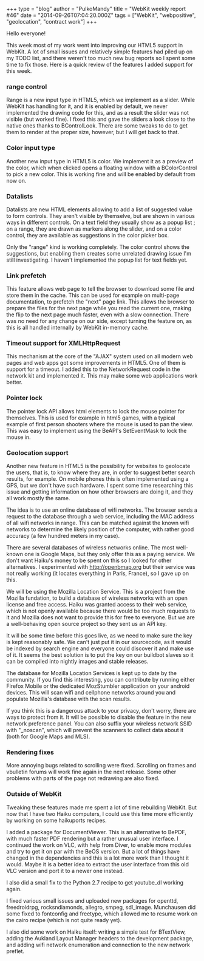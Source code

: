 +++
type = "blog"
author = "PulkoMandy"
title = "WebKit weekly report #46"
date = "2014-09-26T07:04:20.000Z"
tags = ["WebKit", "webpositive", "geolocation", "contract work"]
+++

Hello everyone!

This week most of my work went into improving our HTML5 support in WebKit. A lot of small issues and relatively simple features had piled up on my TODO list, and there weren't too much new bug reports so I spent some time to fix those. Here is a quick review of the features I added support for this week.
<!--more-->
<h3>range control</h3>

Range is a new input type in HTML5, which we implement as a slider. While WebKit has handling for it, and it is enabled by default, we never implemented the drawing code for this, and as a result the slider was not visible (but worked fine). I fixed this and gave the sliders a look close to the native ones thanks to BControlLook. There are some tweaks to do to get them to render at the proper size, however, but I will get back to that.

<h3>Color input type</h3>

Another new input type in HTML5 is color. We implement it as a preview of the color, which when clicked opens a floating window with a BColorControl to pick a new color. This is working fine and will be enabled by default from now on.

<h3>Datalists</h3>
Datalists are new HTML elements allowing to add a list of suggested value to form controls. They aren't visible by themselve, but are shown in various ways in different controls. On a text field they usually show as a popup list ; on a range, they are drawn as markers along the slider, and on a color control, they are available as suggestions in the color picker box.

Only the "range" kind is working completely. The color control shows the suggestions, but enabling them creates some unrelated drawing issue I'm still investigating. I haven't implemented the popup list for text fields yet.

<h3>Link prefetch</h3>

This feature allows web page to tell the browser to download some file and store them in the cache. This can be used for example on multi-page documentation, to prefetch the "next" page link. This allows the browser to prepare the files for the next page while you read the current one, making the flip to the next page much faster, even with a slow connection. There was no need for any change on our side, except turning the feature on, as this is all handled internally by WebKit in-memory cache.

<h3>Timeout support for XMLHttpRequest</h3>

This mechanism at the core of the "AJAX" system used on all modern web pages and web apps got some improvements in HTML5. One of them is support for a timeout. I added this to the NetworkRequest code in the network kit and implemented it. This may make some web applications work better.

<h3>Pointer lock</h3>

The pointer lock API allows html elements to lock the mouse pointer for themselves. This is used for example in html5 games, with a typical example of first person shooters where the mouse is used to pan the view. This was easy to implement using the BeAPI's SetEventMask to lock the mouse in.

<h3>Geolocation support</h3>

Another new feature in HTML5 is the possibility for websites to geolocate the users, that is, to know where they are, in order to suggest better search results, for example. On mobile phones this is often implemented using a GPS, but we don't have such hardware. I spent some time researching this issue and getting information on how other browsers are doing it, and they all work mostly the same.

The idea is to use an online database of wifi networks. The browser sends a request to the database through a web service, including the MAC address of all wifi networks in range. This can be matched against the known wifi networks to determine the likely position of the computer, with rather good accuracy (a few hundred meters in my case).

There are several databases of wireless networks online. The most well-known one is Google Maps, but they only offer this as a paying service. We don't want Haiku's money to be spent on this so I looked for other alternatives. I experimented with http://openbmap.org but their service was not really working (it locates everything in Paris, France), so I gave up on this.

We will be using the Mozilla Location Service. This is a project from the Mozilla fundation, to build a database of wireless networks with an open license and free access. Haiku was granted access to their web service, which is not openly available because there would be too much requests to it and Mozilla does not want to provide this for free to everyone. But we are a well-behaving open source project so they sent us an API key.

It will be some time before this goes live, as we need to make sure the key is kept reasonably safe. We can't just put it in our sourcecode, as it would be indexed by search engine and everyone could discover it and make use of it. It seems the best solution is to put the key on our buildbot slaves so it can be compiled into nightly images and stable releases.

The database for Mozilla Location Services is kept up to date by the community. If you find this interesting, you can contribute by running either Firefox Mobile or the dedicated MozStumbler application on your android devices. This will scan wifi and cellphone networks around you and populate Mozilla's database with the scan results.

If you think this is a dangerous attack to your privacy, don't worry, there are ways to protect from it. It will be possible to disable the feature in the new network preference panel. You can also suffix your wireless network SSID with "_noscan", which will prevent the scanners to collect data about it (both for Google Maps and MLS).

<h3>Rendering fixes</h3>

More annoying bugs related to scrolling were fixed. Scrolling on frames and vbulletin forums will work fine again in the next release. Some other problems with parts of the page not redrawing are also fixed.

<h3>Outside of WebKit</h3>

Tweaking these features made me spent a lot of time rebuilding WebKit. But now that I have two Haiku computers, I could use this time more efficiently by working on some haikuports recipes.

I added a package for DocumentViewer. This is an alternative to BePDF, with much faster PDF rendering but a rather unusual user interface. I continued the work on VLC, with help from Diver, to enable more modules and try to get it on par with the BeOS version. But a lot of things have changed in the dependencies and this is a lot more work than I thought it would. Maybe it is a better idea to extract the user interface from this old VLC version and port it to a newer one instead.

I also did a small fix to the Python 2.7 recipe to get youtube_dl working again.

I fixed various small issues and uploaded new packages for openttd, freedroidrpg, rocksndiamonds, allegro, smpeg, sdl_image. Munchausen did some fixed to fontconfig and freetype, which allowed me to resume work on the cairo recipe (which is not quite ready yet).

I also did some work on Haiku itself: writing a simple test for BTextView, adding the Aukland Layout Manager headers to the development package, and adding wifi network enumeration and connection to the new network preflet.